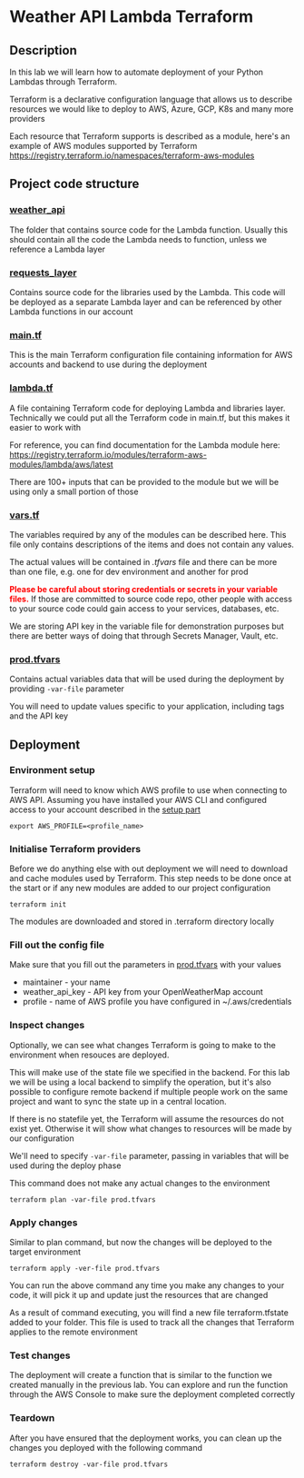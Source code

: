 # Weather API Lambda Terraform

## Description

In this lab we will learn how to automate deployment of your Python Lambdas through Terraform.

Terraform is a declarative configuration language that allows us to describe resources we would like to deploy to AWS, Azure, GCP, K8s and many more providers

Each resource that Terraform supports is described as a module, here's an example of AWS modules supported by Terraform
https://registry.terraform.io/namespaces/terraform-aws-modules

## Project code structure

### [weather_api](weather_api/index.py)

The folder that contains source code for the Lambda function. Usually this should contain all the code the Lambda needs to function, unless we reference a Lambda layer

### [requests_layer](requests_layer)

Contains source code for the libraries used by the Lambda. This code will be deployed as a separate Lambda layer and can be referenced by other Lambda functions in our account

### [main.tf](main.tf)

This is the main Terraform configuration file containing information for AWS accounts and backend to use during the deployment

### [lambda.tf](lambda.tf)

A file containing Terraform code for deploying Lambda and libraries layer. Technically we could put all the Terraform code in main.tf, but this makes it easier to work with

For reference, you can find documentation for the Lambda module here: https://registry.terraform.io/modules/terraform-aws-modules/lambda/aws/latest

There are 100+ inputs that can be provided to the module but we will be using only a small portion of those

### [vars.tf](vars.tf)

The variables required by any of the modules can be described here. This file only contains descriptions of the items and does not contain any values.

The actual values will be contained in *.tfvars* file and there can be more than one file, e.g. one for dev environment and another for prod

<span style="color:red">**Please be careful about storing credentials or secrets in your variable files.**</span> If those are committed to source code repo, other people with access to your source code could gain access to your services, databases, etc.

We are storing API key in the variable file for demonstration purposes but there are better ways of doing that through Secrets Manager, Vault, etc.

### [prod.tfvars](prod.tfvars)

Contains actual variables data that will be used during the deployment by providing `-var-file` parameter

You will need to update values specific to your application, including tags and the API key

## Deployment

### Environment setup

Terraform will need to know which AWS profile to use when connecting to AWS API. Assuming you have installed your AWS CLI and configured access to your account described in the [setup part](../README.md)

```console
export AWS_PROFILE=<profile_name>
```
### Initialise Terraform providers

Before we do anything else with out deployment we will need to download and cache modules used by Terraform. This step needs to be done once at the start or if any new modules are added to our project configuration

```console
terraform init
```

The modules are downloaded and stored in .terraform directory locally

### Fill out the config file

Make sure that you fill out the parameters in [prod.tfvars](prod.tfvars) with your values

* maintainer - your name
* weather_api_key - API key from your OpenWeatherMap account
* profile - name of AWS profile you have configured in ~/.aws/credentials

### Inspect changes

Optionally, we can see what changes Terraform is going to make to the environment when resouces are deployed.

This will make use of the state file we specified in the backend. For this lab we will be using a local backend to simplify the operation, but it's also possible to configure remote backend if multiple people work on the same project and want to sync the state up in a central location.

If there is no statefile yet, the Terraform will assume the resources do not exist yet. Otherwise it will show what changes to resources will be made by our configuration

We'll need to specify `-var-file` parameter, passing in variables that will be used during the deploy phase

This command does not make any actual changes to the environment

```console
terraform plan -var-file prod.tfvars
```

### Apply changes

Similar to plan command, but now the changes will be deployed to the target environment

```console
terraform apply -ver-file prod.tfvars
```

You can run the above command any time you make any changes to your code, it will pick it up and update just the resources that are changed

As a result of command executing, you will find a new file terraform.tfstate added to your folder. This file is used to track all the changes that Terraform applies to the remote environment

### Test changes

The deployment will create a function that is similar to the function we created manually in the previous lab. You can explore and run the function through the AWS Console to make sure the deployment completed correctly

### Teardown

After you have ensured that the deployment works, you can clean up the changes you deployed with the following command

    terraform destroy -var-file prod.tfvars
